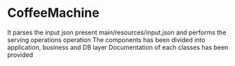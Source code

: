 # CoffeeMachine
It parses the input json present main/resources/input.json and performs the serving operations operation
The components has been divided into application, business and DB layer
Documentation of each classes has been provided
